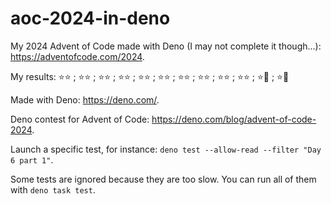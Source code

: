 # aoc-2024-in-deno

My 2024 Advent of Code made with Deno (I may not complete it though...): https://adventofcode.com/2024.

My results: ⭐️⭐️ ; ⭐️⭐️ ; ⭐️⭐️ ; ⭐️⭐️ ; ⭐️⭐️ ; ⭐️⭐️ ; ⭐️⭐️ ; ⭐️⭐️ ; ⭐️⭐️ ; ⭐️⭐️ ; ⭐️🚫 ; ⭐️🚫

Made with Deno: https://deno.com/.

Deno contest for Advent of Code: https://deno.com/blog/advent-of-code-2024.

Launch a specific test, for instance: `deno test --allow-read --filter "Day 6 part 1"`.

Some tests are ignored because they are too slow. You can run all of them with `deno task test`.
